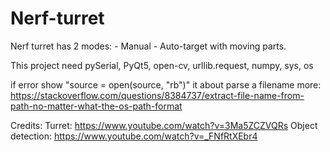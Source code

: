 # Nerf-turret
Nerf turret has 2 modes: - Manual - Auto-target with moving parts.

This project need pySerial, PyQt5, open-cv, urllib.request, numpy, sys, os

if error show "source = open(source, "rb")" it about parse a filename
more: https://stackoverflow.com/questions/8384737/extract-file-name-from-path-no-matter-what-the-os-path-format


Credits:
  Turret: https://www.youtube.com/watch?v=3Ma5ZCZVQRs
  Object detection: https://www.youtube.com/watch?v=_FNfRtXEbr4
